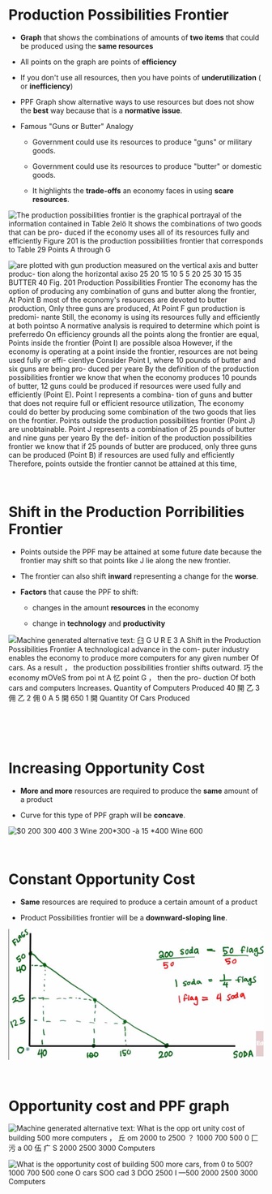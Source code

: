 # Production Possibilities Frontier

  -  **Graph** that shows the combinations of amounts of **two items**
     that could be produced using the **same resources**

  -  All points on the graph are points of **efficiency**

  -  If you don't use all resources, then you have points of
     **underutilization** ( or **inefficiency**)

  -  PPF Graph show alternative ways to use resources but does not show
     the **best** way because that is a **normative issue**.

  -  Famous "Guns or Butter" Analogy
    
      -  Government could use its resources to produce "guns" or
         military goods.
    
      -  Government could use its resources to produce "butter" or
         domestic goods.
    
      -  It highlights the **trade-offs** an economy faces in using
         **scare resources**.

  ![The production possibilities frontier is the graphical portrayal of
  the information contained in Table 2elö It shows the combinations of
  two goods that can be pro- duced if the economy uses all of its
  resources fully and efficiently Figure 201 is the production
  possibilities frontier that corresponds to Table 29 Points A through G
  ](./media/image5.png)
  
  ![are plotted with gun production measured on the vertical axis and
  butter produc- tion along the horizontal axiso 25 20 15 10 5 5 20 25
  30 15 35 BUTTER 40 Fig. 201 Production Possibilities Frontier The
  economy has the option of producing any combination of guns and butter
  along the frontier, At Point B most of the economy's resources are
  devoted to butter production, Only three guns are produced, At Point F
  gun production is predomi- nante Still, the economy is using its
  resources fully and efficiently at both pointso A normative analysis
  is required to determine which point is preferredo On efficiency
  grounds all the points along the frontier are equal, Points inside the
  frontier (Point I) are possible alsoa However, if the economy is
  operating at a point inside the frontier, resources are not being used
  fully or effi- cientlye Consider Point I, where 10 pounds of butter
  and six guns are being pro- duced per yeare By the definition of the
  production possibilities frontier we know that when the economy
  produces 10 pounds of butter, 12 guns could be produced if resources
  were used fully and efficiently (Point E). Point I represents a
  combina- tion of guns and butter that does not require full or
  efficient resource utilization, The economy could do better by
  producing some combination of the two goods that lies on the frontier.
  Points outside the production possibilities frontier (Point J) are
  unobtainable. Point J represents a combination of 25 pounds of butter
  and nine guns per yearo By the def- inition of the production
  possibilities frontier we know that if 25 pounds of butter are
  produced, only three guns can be produced (Point B) if resources are
  used fully and efficiently Therefore, points outside the frontier
  cannot be attained at this time, ](./media/image6.png)
  
   

# Shift in the Production Porribilities Frontier

  -  Points outside the PPF may be attained at some future date because
     the frontier may shift so that points like J lie along the new
     frontier.

  -  The frontier can also shift **inward** representing a change for
     the **worse**.

  -  **Factors** that cause the PPF to shift:
    
      -  changes in the amount **resources** in the economy
    
      -  change in **technology** and **productivity**

![Machine generated alternative text: 臼 G U R E 3 A Shift in the
Production Possibilities Frontier A technological advance in the com-
puter industry enables the economy to produce more computers for any
given number Of cars. As a result ， the production possibilities
frontier shifts outward. 巧 the economy mOVeS from poi nt A 忆 point G ，
then the pro- duction Of both cars and computers Increases. Quantity of
Computers Produced 40 開 乙 3 佣 乙 2 佣 0 A 5 開 650 1 開 Quantity Of Cars
Produced ](./media/image7.png)

#  

# Increasing Opportunity Cost

  -  **More and more** resources are required to produce the **same**
     amount of a product

  -  Curve for this type of PPF graph will be **concave**.

  ![$0 200 300 400 3 Wine 200\*300 -à 15 \*400 Wine 600
  ](./media/image8.png)
  
   

# Constant Opportunity Cost

  -  **Same** resources are required to produce a certain amount of a
     product

  -  Product Possibilities frontier will be a **downward-sloping
     line**.

![200 S0da 50 €Ια35 200 so\>A ](./media/image9.png)

 

# Opportunity cost and PPF graph

![Machine generated alternative text: What is the opp ort unity cost of
building 500 more computers ， 丘 om 2000 to 2500 ？ 1000 700 500 0 匚 污 a
00 伍 疒 S 2000 2500 3000 Computers ](./media/image10.png)

![What is the opportunity cost of building 500 more cars, from 0 to 500?
1000 700 500 cone O cars SOO cad 3 DOO 2500 I —500 2000 2500 3000
Computers ](./media/image11.png)
